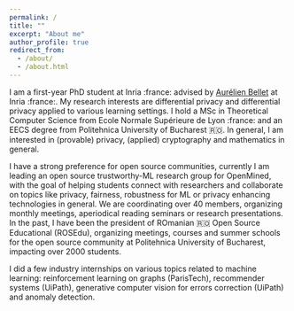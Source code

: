 ```yaml
---
permalink: /
title: ""
excerpt: "About me"
author_profile: true
redirect_from: 
  - /about/
  - /about.html
---
```


I am a first-year PhD student at Inria :france: advised by [Aurélien Bellet](http://researchers.lille.inria.fr/abellet/) at Inria :france:. My research interests are differential privacy and differential privacy applied to various learning settings.  I hold a MSc in Theoretical Computer Science from Ecole Normale Supérieure de Lyon :france: and an EECS degree from Politehnica University of Bucharest :romania:. In general, I am interested in (provable) privacy, (applied) cryptography and mathematics in general.

I have a strong preference for open source communities, currently I am leading an open source trustworthy-ML research group for OpenMined, with the goal of helping students connect with researchers and collaborate on topics like privacy, fairness, robustness for ML or privacy enhancing technologies in general. We are coordinating over 40 members, organizing monthly meetings, aperiodical reading seminars or research presentations. In the past, I have been the president of ROmanian :romania: Open Source Educational (ROSEdu), organizing meetings, courses and summer schools for the open source community at Politehnica University of Bucharest, impacting over 2000 students.


I did a few industry internships on various topics related to machine learning: reinforcement learning on graphs (ParisTech), recommender systems (UiPath), generative computer vision for errors correction (UiPath) and anomaly detection.